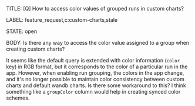 TITLE:
[Q] How to access color values of grouped runs in custom charts?

LABEL:
feature_request,c:custom-charts,stale

STATE:
open

BODY:
Is there any way to access the color value assigned to a group when creating custom charts?

It seems like the default query is extended with color information (`color` key) in RGB format, but it corresponds to the color of a particular run in the app. However, when enabling run grouping, the colors in the app change, and it's no longer possible to maintain color consistency between custom charts and default wandb charts. Is there some workaround to this? I think something like a `groupColor` column would help in creating synced color schemes.

